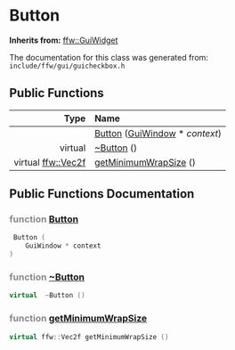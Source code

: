 Button
===================================


**Inherits from:** [ffw::GuiWidget](ffw_GuiWidget.html)

The documentation for this class was generated from: `include/ffw/gui/guicheckbox.h`



## Public Functions

| Type | Name |
| -------: | :------- |
|   | [Button](#cbe50d77) ([GuiWindow](ffw_GuiWindow.html) * _context_)  |
|  virtual  | [~Button](#42745502) ()  |
|  virtual [ffw::Vec2f](ffw.html#fcfaa6c5) | [getMinimumWrapSize](#b8a3ca77) ()  |


## Public Functions Documentation

### <span style="opacity:0.5;">function</span> <a id="cbe50d77" href="#cbe50d77">Button</a>

```cpp
 Button (
    GuiWindow * context
) 
```



### <span style="opacity:0.5;">function</span> <a id="42745502" href="#42745502">~Button</a>

```cpp
virtual  ~Button () 
```



### <span style="opacity:0.5;">function</span> <a id="b8a3ca77" href="#b8a3ca77">getMinimumWrapSize</a>

```cpp
virtual ffw::Vec2f getMinimumWrapSize () 
```





